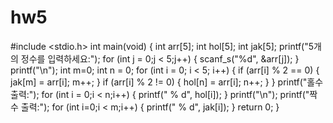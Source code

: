 # hw5
#include <stdio.h> 
int main(void)
{
	int arr[5];
	int hol[5];
	int jak[5];
	printf("5개의 정수를 입력하세요:");
	for (int j = 0;j < 5;j++)
	{
		scanf_s("%d", &arr[j]);
	}
	printf("\n");
	int m=0;
	int n = 0;
	for (int i = 0; i < 5; i++) {
		if (arr[i] % 2 == 0) {
			jak[m] = arr[i];
			m++;
		}
		if (arr[i] % 2 != 0) {
			hol[n] = arr[i];
			n++;
		}
	}
	printf("홀수 출력:");
	for (int i = 0;i < n;i++) {
		printf(" % d", hol[i]);
	}
	printf("\n");
	printf("짝수 출력:");
	for (int i=0;i < m;i++) {
		printf(" % d", jak[i]);
	}
	return 0;
}
